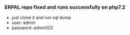 ### ERPAL repo fixed and runs successfully on php7.2

* just clone it and run sql dump
* user: admin
* password :admin123